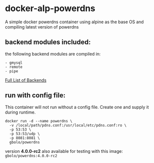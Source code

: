 # docker-alp-powerdns
A simple docker powerdns container using alpine as the base OS and compiling latest version of powerdns

## backend modules included:
the following backend modules are compiled in:
```
- gmysql
- remote
- pipe
```
[Full List of Backends](https://doc.powerdns.com/md/authoritative/#backend-capibilities)

## run with config file:
This container will not run without a config file. Create one and supply it during runtime.
```
docker run -d --name powerdns \
  -v /local/path/pdns.conf:/usr/local/etc/pdns.conf:ro \
  -p 53:53 \
  -p 53:53/udp \
  -p 8081:8081 \
  gbolo/powerdns
```
version **4.0.0-rc2** also available for testing with this image: `gbolo/powerdns:4.0.0-rc2`
